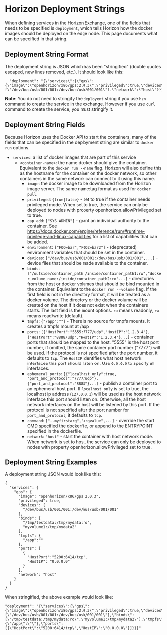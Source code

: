 # Horizon Deployment Strings

When defining services in the Horizon Exchange, one of the fields that needs to be specified is `deployment`, which tells Horizon how the docker images should be deployed on the edge node. This page documents what can be specified in that string.

## Deployment String Format

The deployment string is JSON which has been "stringified" (double quotes escaped, new lines removed, etc.). It should look like this:

```
  "deployment": "{\"services\":{\"gps\":{\"image\":\"openhorizon/x86/gps:2.0.3\",\"privileged\":true,\"devices\":[\"/dev/bus/usb/001/001:/dev/bus/usb/001/001\"],\"network\":\"host\"}}}",
 ```

 **Note**: You do not need to stringify the `deployent` string if you use `hzn` command to create the service in the exchange. However if you use `curl` command to create the service, you must stringify it.

## Deployment String Fields

Because Horizon uses the Docker API to start the containers, many of the fields that can be specified in the deployment string are similar to `docker run` options.

- `services`: a list of docker images that are part of this service
  - `<container-name>`: the name docker should give the container. Equivalent to the `docker run --name` flag. Horizon will also define this as the hostname for the container on the docker network, so other containers in the same network can connect to it using this name.
    - `image`: the docker image to be downloaded from the Horizon image server. The same name:tag format as used for `docker pull`.
    - `privileged`: `{true|false}` - set to true if the container needs privileged mode. When set to true, the service can only be deployed to nodes with property openhorizon.allowPrivileged set to true.
    - `cap_add`: `["SYS_ADMIN"]` - grant an individual authority to the container. See https://docs.docker.com/engine/reference/run/#runtime-privilege-and-linux-capabilities for a list of capabilities that can be added.
    - `environment`: `["FOO=bar","FOO2=bar2"]` - (deprecated) environment variables that should be set in the container.
    - `devices`: `["/dev/bus/usb/001/001:/dev/bus/usb/001/001",...]` - device files that should be made available to the container.
    - `binds`: `["/outside/container_path:/inside/container_path1:rw","docker_volume_name:/inside/container_path2:ro"...]` - directories from the host or docker volumes that should be bind mounted in the container. Equivalent to the `docker run --volume` flag. If the first field is not in the directory format, it will be treated as a docker volume. The directory or the docker volume will be created on the host if it does not exist when the containers starts. The last field is the mount options. `ro` means readonly, `rw` means read/write (default).
    - `tmpfs`: `{"/app":""}` - There is no source for tmpfs mounts. It creates a tmpfs mount at /app
    - `ports`: `[{"HostPort":"5555:7777/udp","HostIP":"1.2.3.4"},{"HostPort":"8888/udp","HostIP":"1.2.3.4"}...]` -  container ports that should be mapped to the host. "5555" is the host port number, if omitted, the same container port number ("7777") will be used. If the protocol is not specified after the port number, it defaults to `tcp`. The `HostIP` identifies what host network interfaces this port should listen on. Use `0.0.0.0` to specify all interfaces.
    - `ephemeral_ports`: `[{"localhost_only":true, "port_and_protocol":"7777/udp"}, {"port_and_protocol":"8888"}...]` - publish a container port to an ephemeral host port. If `localhost_only` is set to true, the localhost ip address (`127.0.0.1`) will be used as the host network interface this port should listen on. Otherwise, all the host network interfaces on the host will be listened by this port. If the protocol is not specified after the port number for `port_and_protocol`, it defaults to `tcp`.
    - `command`: `["--myfirstarg","argvalue",...]` - override the start CMD specified the dockerfile, or append to the ENTRYPOINT specified in the dockerfile.
    - `network`: `"host"` - start the container with host network mode. When network is set to host, the service can only be deployed to nodes with property openhorizon.allowPrivileged set to true.

## Deployment String Examples

A deployment string JSON would look like this:

```
{
  "services": {
    "gps": {
      "image": "openhorizon/x86/gps:2.0.3",
      "privileged": true,
      "devices": [
        "/dev/bus/usb/001/001:/dev/bus/usb/001/001"
      ],
      "binds": [
        "/tmp/testdata:/tmp/mydata:ro",
        "myvolume1:/tmp/mydata2"
      ],
      "tmpfs": {
        "/app":""
      },
      "ports": [
        {
          "HostPort":"5200:6414/tcp",
          "HostIP": "0.0.0.0"
        }
      ],
      "network": "host"
    }
  }
}
```

When stringified, the above example would look like:

```
"deployment": "{\"services\":{\"gps\":{\"image\":\"openhorizon/x86/gps:2.0.3\",\"privileged\":true,\"devices\":[\"/dev/bus/usb/001/001:/dev/bus/usb/001/001\"],\"binds\":[\"/tmp/testdata:/tmp/mydata:ro\",\"myvolume1:/tmp/mydata2\"],\"tmpfs\":{\"/app\":\"\"},\"ports\":[{\"HostPort\":\"5200:6414/tcp\",\"HostIP\":\"0.0.0.0\"}]}}}"
```

